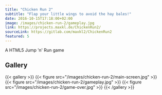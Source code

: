 ```yaml
---
title: "Chicken Run 2"
subtitle: "Flap your little wings to avoid the hay bales!"
date: 2016-10-15T17:18:00+02:00
image: /images/chicken-run-2/gameplay.jpg
link: https://projects.maxkl.de/ChickenRun2/
sourceLink: https://gitlab.com/maxkl2/ChickenRun2
featured: 5
---
```


A HTML5 Jump 'n' Run game

<!--more-->

## Gallery

{{< gallery >}}
    {{< figure src="/images/chicken-run-2/main-screen.jpg" >}}
    {{< figure src="/images/chicken-run-2/gameplay.jpg" >}}
    {{< figure src="/images/chicken-run-2/game-over.jpg" >}}
{{< /gallery >}}
